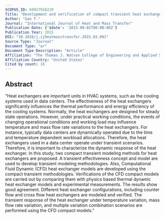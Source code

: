 ```yaml
---
SCOPUS_ID: 84927916229
Title: "Development and verification of compact transient heat exchanger models using transient effectiveness methodologies"
Author: "Gao T."
Journal: "International Journal of Heat and Mass Transfer"
Publication Date: {'$date': '2015-08-01T00:00:00Z'}
Publication Year: 2015
DOI: "10.1016/j.ijheatmasstransfer.2015.03.091"
Source Type: "Journal"
Document Type: "ar"
Document Type Description: "Article"
Affiliation: "The Thomas J. Watson College of Engineering and Applied Science"
Affiliation Country: "United States"
Cited by count: 16
---
```


## Abstract
"Heat exchangers are important units in HVAC systems, such as the cooling systems used in data centers. The effectiveness of the heat exchangers significantly influences the thermal performance and energy efficiency of the cooling systems. Normally, the heat exchangers are designed for steady state operations. However, under practical working conditions, the events of changing operational conditions and working load may influence temperature and mass flow rate variations to the heat exchangers. For instance, typically data centers are dynamically operated due to the time and temperature dependent workload allocations. Therefore, the heat exchangers used in a data center operate under transient scenarios. Therefore, it is important to characterize the dynamic response of the heat exchanger. In this study, two compact transient modeling methods for heat exchangers are proposed. A transient effectiveness concept and model are used to develop transient modeling methodologies. Also, Computational Fluid Dynamic (CFD) heat exchanger models are developed using the compact transient methodologies. Verifications of the CFD compact models are carried out by comparing them with physics based thermal dynamic heat exchanger models and experimental measurements. The results show good agreement. Different heat exchanger configurations, including counter flow and cross flow heat exchangers are modeled and verified. The transient response of the heat exchanger under temperature variation, mass flow rate variation, and multiple variation combination scenarios are performed using the CFD compact models."
